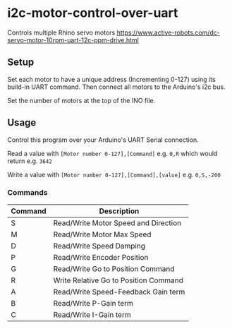 # i2c-motor-control-over-uart
Controls multiple Rhino servo motors https://www.active-robots.com/dc-servo-motor-10rpm-uart-12c-ppm-drive.html

## Setup

Set each motor to have a unique address (Incrementing 0-127) using its build-in UART command. Then connect all motors to the Arduino's i2c bus.

Set the number of motors at the top of the INO file.

## Usage

Control this program over your Arduino's UART Serial connection.

Read a value with `[Motor number 0-127],[Command]` e.g. `0,R` which would return e.g. `3642`

Write a value with `[Motor number 0-127],[Command],[value]` e.g. `0,S,-200`

### Commands

| Command | Description                           |
|---------|---------------------------------------|
| S       | Read/Write Motor Speed and Direction  |
| M       | Read/Write Motor Max Speed            |
| D       | Read/Write Speed Damping              |
| P       | Read/Write Encoder Position           |
| G       | Read/Write Go to Position Command     |
| R       | Write Relative Go to Position Command |
| A       | Read/Write Speed-Feedback Gain term   |
| B       | Read/Write P-Gain term                |
| C       | Read/Write I-Gain term                |
